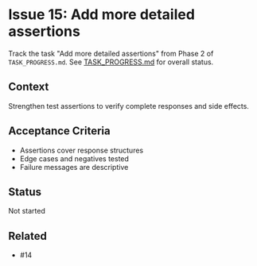 # Issue 15: Add more detailed assertions

Track the task "Add more detailed assertions" from Phase 2 of `TASK_PROGRESS.md`.
See [TASK_PROGRESS.md](../TASK_PROGRESS.md) for overall status.

## Context
Strengthen test assertions to verify complete responses and side
effects.

## Acceptance Criteria
- Assertions cover response structures
- Edge cases and negatives tested
- Failure messages are descriptive

## Status
Not started

## Related
- #14
